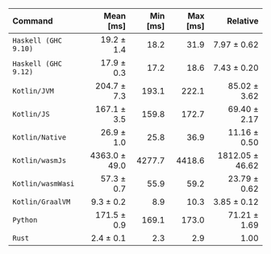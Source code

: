 | Command | Mean [ms] | Min [ms] | Max [ms] | Relative |
|:---|---:|---:|---:|---:|
| `Haskell (GHC 9.10)` | 19.2 ± 1.4 | 18.2 | 31.9 | 7.97 ± 0.62 |
| `Haskell (GHC 9.12)` | 17.9 ± 0.3 | 17.2 | 18.6 | 7.43 ± 0.20 |
| `Kotlin/JVM` | 204.7 ± 7.3 | 193.1 | 222.1 | 85.02 ± 3.62 |
| `Kotlin/JS` | 167.1 ± 3.5 | 159.8 | 172.7 | 69.40 ± 2.17 |
| `Kotlin/Native` | 26.9 ± 1.0 | 25.8 | 36.9 | 11.16 ± 0.50 |
| `Kotlin/wasmJs` | 4363.0 ± 49.0 | 4277.7 | 4418.6 | 1812.05 ± 46.62 |
| `Kotlin/wasmWasi` | 57.3 ± 0.7 | 55.9 | 59.2 | 23.79 ± 0.62 |
| `Kotlin/GraalVM` | 9.3 ± 0.2 | 8.9 | 10.3 | 3.85 ± 0.12 |
| `Python` | 171.5 ± 0.9 | 169.1 | 173.0 | 71.21 ± 1.69 |
| `Rust` | 2.4 ± 0.1 | 2.3 | 2.9 | 1.00 |
